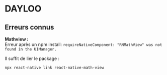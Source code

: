 # DAYLOO 

## Erreurs connus  

**Mathview :**  
Erreur après un npm install:
``` requireNativeComponent: "RNMathView" was not found in the UIManager. ```  

Il suffit de lier le package :  

``` npx react-native link react-native-math-view ```